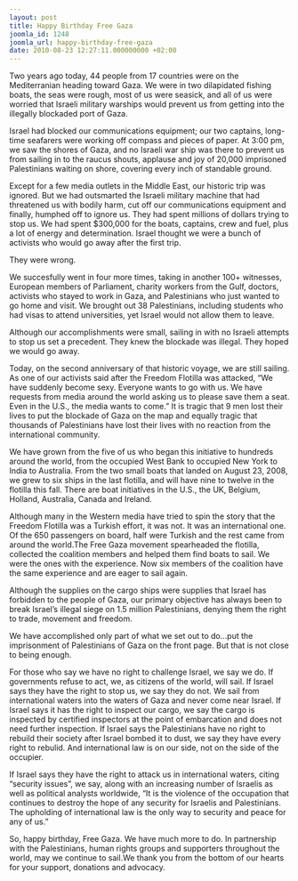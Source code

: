 ```yaml
---
layout: post
title: Happy Birthday Free Gaza
joomla_id: 1248
joomla_url: happy-birthday-free-gaza
date: 2010-08-23 12:27:11.000000000 +02:00
---
```

<p>Two years ago today, 44 people from 17 countries were on the Mediterranian heading toward Gaza. We were in two dilapidated fishing boats, the seas were rough, most of us were seasick, and all of us were worried that Israeli military warships would prevent us from getting into the illegally blockaded port of Gaza.</p>
<p>Israel had blocked our communications equipment; our two captains, long-time seafarers were working off compass and pieces of paper. At 3:00 pm, we saw the shores of Gaza, and no Israeli war ship was there to prevent us from sailing in to the raucus shouts, applause and joy of 20,000 imprisoned Palestinians waiting on shore, covering every inch of standable ground.</p>
<p>Except for a few media outlets in the Middle East, our historic trip was ignored. But we had outsmarted the Israeli military machine that had threatened us with bodily harm, cut off our communications equipment and finally, humphed off to ignore us. They had spent millions of dollars trying to stop us. We had spent $300,000 for the boats, captains, crew and fuel, plus a lot of energy and determination. Israel thought we were a bunch of activists who would go away after the first trip.</p>
<p>They were wrong.</p>
<p />

</p>
<p>We succesfully went in four more times, taking in another 100+ witnesses, European members of Parliament, charity workers from the Gulf, doctors, activists who stayed to work in Gaza, and Palestinians who just wanted to go home and visit. We brought out 38 Palestinians, including students who had visas to attend universities, yet Israel would not allow them to leave.</p>
<p>Although our accomplishments were small, sailing in with no Israeli attempts to stop us set a precedent. They knew the blockade was illegal. They hoped we would go away.</p>
<p>Today, on the second anniversary of that historic  voyage, we are still sailing. As one of our activists said after the Freedom  Flotilla was attacked, “We have suddenly become sexy. Everyone wants to go with us.  We have requests from media around the world asking us to please save them a  seat. Even in the U.S., the media wants to come.” It is tragic that 9 men lost  their lives to put the blockade of Gaza on the map and equally tragic  that thousands of Palestinians have lost their lives with no reaction  from the international community.</p>
<p>We have grown from the five of us who began this initiative to hundreds around the world, from the occupied West Bank to occupied New York to India to Australia. From the two small boats that landed on August 23, 2008, we grew to six ships in the last flotilla, and will have nine to twelve in the flotilla this fall. There are boat initiatives in the U.S., the UK, Belgium, Holland, Australia, Canada and Ireland.</p>
<p>Although many in the Western media have tried to spin the story that the Freedom Flotilla was a Turkish effort, it was not.<em> </em>It  was an international one. Of the 650 passengers on board, half were Turkish  and the rest came from around the world.The Free Gaza movement spearheaded the flotilla, collected the coalition members and helped them find boats to  sail. We were the ones with the experience. Now six members of the  coalition have the same experience and are eager to sail again.</p>
<p>Although the supplies on the cargo ships were supplies that Israel has forbidden to the people of Gaza, our primary objective has always been to break Israel’s illegal siege on 1.5 million Palestinians, denying them the right to trade, movement and freedom.</p>
<p>We have accomplished only part of what we set out to do…put the imprisonment of Palestinians of Gaza on the front page. But that is not close to being enough.</p>
<p>For those who say we have no right to challenge Israel, we say we do. If governments refuse to act, we, as citizens of the world, will sail. If Israel says they have the right to stop us, we say they do not. We sail from international waters into the waters of Gaza and never come near Israel. If Israel says it has the right to inspect our cargo, we say the cargo is inspected by certified inspectors at the point of embarcation and does not need further inspection. If Israel says the Palestinians have no right to rebuild their society after Israel bombed it to dust, we say they have every right to rebulid. And international law is on our side, not on the side of the occupier.</p>
<p>If Israel says they have the right to attack us in international waters, citing “security issues”, we say, along with an increasing number of Israelis as well as political analysts worldwide, “It is the violence of the occupation that continues to destroy the hope of any security for Israelis and Palestinians. The upholding of international law is the only way to security and peace for any of us.”</p>
So, happy birthday, Free Gaza. We have much more to  do. In partnership with the Palestinians, human rights groups and supporters throughout the world, may we continue to sail.We thank you from the  bottom of our hearts for your support, donations and advocacy.
